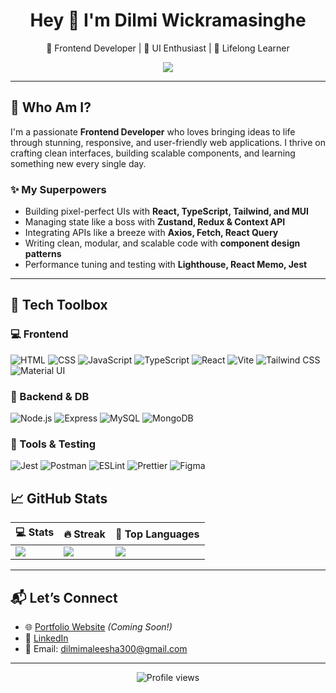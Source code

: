 <h1 align="center">Hey 👋 I'm Dilmi Wickramasinghe</h1>
<p align="center">
  🚀 Frontend Developer | 🎨 UI Enthusiast | 🧠 Lifelong Learner
</p>

<p align="center">
  <img src="https://64.media.tumblr.com/5d5509dbf92e54f1f5ca53abdc78a50e/a333b08c4a470769-31/s540x810/89a9ca97a0bbc6da8c8e43567f9b2549e921e613.gifv" />
</p>


---

## 🧠 Who Am I?

I'm a passionate **Frontend Developer** who loves bringing ideas to life through stunning, responsive, and user-friendly web applications. I thrive on crafting clean interfaces, building scalable components, and learning something new every single day.

### ✨ My Superpowers
- Building pixel-perfect UIs with **React, TypeScript, Tailwind, and MUI**
- Managing state like a boss with **Zustand, Redux & Context API**
- Integrating APIs like a breeze with **Axios, Fetch, React Query**
- Writing clean, modular, and scalable code with **component design patterns**
- Performance tuning and testing with **Lighthouse, React Memo, Jest**

---

## 🧰 Tech Toolbox

### 💻 Frontend
![HTML](https://img.shields.io/badge/-HTML5-E34F26?style=flat-square&logo=html5&logoColor=white)
![CSS](https://img.shields.io/badge/-CSS3-1572B6?style=flat-square&logo=css3)
![JavaScript](https://img.shields.io/badge/-JavaScript-F7DF1E?style=flat-square&logo=javascript&logoColor=000)
![TypeScript](https://img.shields.io/badge/-TypeScript-007ACC?style=flat-square&logo=typescript&logoColor=white)
![React](https://img.shields.io/badge/-React-61DAFB?style=flat-square&logo=react&logoColor=black)
![Vite](https://img.shields.io/badge/-Vite-646CFF?style=flat-square&logo=vite&logoColor=white)
![Tailwind CSS](https://img.shields.io/badge/-Tailwind%20CSS-38B2AC?style=flat-square&logo=tailwind-css&logoColor=white)
![Material UI](https://img.shields.io/badge/-MUI-0081CB?style=flat-square&logo=mui&logoColor=white)

### 🧱 Backend & DB
![Node.js](https://img.shields.io/badge/-Node.js-339933?style=flat-square&logo=node.js&logoColor=white)
![Express](https://img.shields.io/badge/-Express-000000?style=flat-square&logo=express&logoColor=white)
![MySQL](https://img.shields.io/badge/-MySQL-4479A1?style=flat-square&logo=mysql&logoColor=white)
![MongoDB](https://img.shields.io/badge/-MongoDB-4EA94B?style=flat-square&logo=mongodb&logoColor=white)

### 🧪 Tools & Testing
![Jest](https://img.shields.io/badge/-Jest-C21325?style=flat-square&logo=jest&logoColor=white)
![Postman](https://img.shields.io/badge/-Postman-FF6C37?style=flat-square&logo=postman&logoColor=white)
![ESLint](https://img.shields.io/badge/-ESLint-4B32C3?style=flat-square&logo=eslint&logoColor=white)
![Prettier](https://img.shields.io/badge/-Prettier-F7B93E?style=flat-square&logo=prettier&logoColor=black)
![Figma](https://img.shields.io/badge/-Figma-F24E1E?style=flat-square&logo=figma&logoColor=white)

## 📈 GitHub Stats

| 💻 Stats | 🔥 Streak | 🧠 Top Languages |
|----------|----------|-----------------|
| ![](https://github-readme-stats.vercel.app/api?username=99dilmimaleesha&theme=tokyonight&show_icons=true&count_private=true) | ![](https://github-readme-streak-stats.herokuapp.com/?user=99dilmimaleesha&theme=tokyonight) | ![](https://github-readme-stats.vercel.app/api/top-langs/?username=99dilmimaleesha&theme=tokyonight&layout=compact) |

---

## 📬 Let’s Connect

- 🌐 [Portfolio Website](https://your-portfolio-site.com) *(Coming Soon!)*
- 💼 [LinkedIn](https://linkedin.com/in/your-link)
- 📧 Email: dilmimaleesha300@gmail.com

---

<p align="center">
  <img src="https://komarev.com/ghpvc/?username=99dilmimaleesha&style=flat-square&color=blue" alt="Profile views" />
</p>





<!-- Made with ❤️ by Dilmi -->


